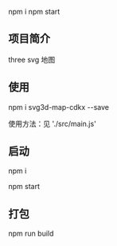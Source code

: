 npm i 
npm start

## 项目简介

three svg  地图


## 使用

npm i svg3d-map-cdkx --save

使用方法：见 './src/main.js'

## 启动

npm i 

npm start

## 打包

npm run build



